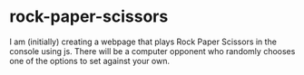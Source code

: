 # rock-paper-scissors

I am (initially) creating a webpage that plays Rock Paper Scissors in the console using js.
There will be a computer opponent who randomly chooses one of the options to set against your own.